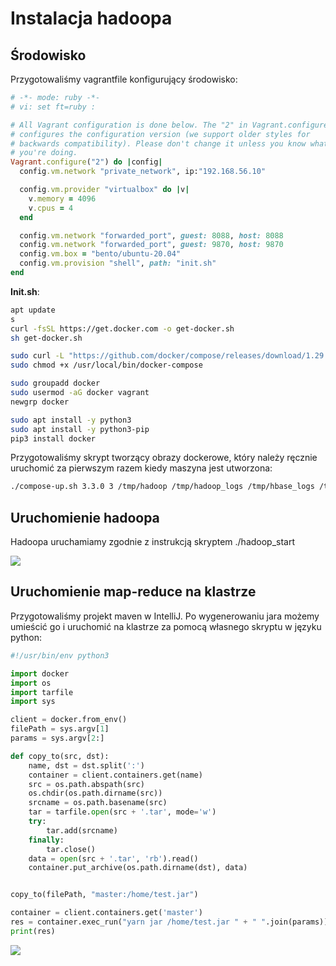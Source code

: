 # Instalacja hadoopa

## Środowisko
Przygotowaliśmy vagrantfile konfigurujący środowisko:

```ruby
# -*- mode: ruby -*-
# vi: set ft=ruby :

# All Vagrant configuration is done below. The "2" in Vagrant.configure
# configures the configuration version (we support older styles for
# backwards compatibility). Please don't change it unless you know what
# you're doing.
Vagrant.configure("2") do |config|
  config.vm.network "private_network", ip:"192.168.56.10"

  config.vm.provider "virtualbox" do |v|
    v.memory = 4096
    v.cpus = 4
  end

  config.vm.network "forwarded_port", guest: 8088, host: 8088
  config.vm.network "forwarded_port", guest: 9870, host: 9870
  config.vm.box = "bento/ubuntu-20.04"
  config.vm.provision "shell", path: "init.sh"
end
```
**Init.sh**:
```bash
apt update
s
curl -fsSL https://get.docker.com -o get-docker.sh
sh get-docker.sh

sudo curl -L "https://github.com/docker/compose/releases/download/1.29.2/docker-compose-$(uname -s)-$(uname -m)" -o /usr/local/bin/docker-compose
sudo chmod +x /usr/local/bin/docker-compose

sudo groupadd docker
sudo usermod -aG docker vagrant
newgrp docker

sudo apt install -y python3
sudo apt install -y python3-pip 
pip3 install docker
```

Przygotowaliśmy skrypt tworzący obrazy dockerowe, który należy ręcznie uruchomić za pierwszym razem kiedy maszyna jest utworzona:
```bash
./compose-up.sh 3.3.0 3 /tmp/hadoop /tmp/hadoop_logs /tmp/hbase_logs /tmp/hive_logs /tmp/sqoop_logs mariadb /Users/Shared/workspace/docker-ws/maria-data
```
## Uruchomienie hadoopa
Hadoopa uruchamiamy zgodnie z instrukcją skryptem ./hadoop_start

![](images/dowody.png)

## Uruchomienie map-reduce na klastrze

Przygotowaliśmy projekt maven w IntelliJ. Po wygenerowaniu jara możemy umieścić go i uruchomić na klastrze za pomocą własnego skryptu w języku python:
```py
#!/usr/bin/env python3

import docker
import os
import tarfile
import sys

client = docker.from_env()
filePath = sys.argv[1]
params = sys.argv[2:]

def copy_to(src, dst):
    name, dst = dst.split(':')
    container = client.containers.get(name)
    src = os.path.abspath(src)
    os.chdir(os.path.dirname(src))
    srcname = os.path.basename(src)
    tar = tarfile.open(src + '.tar', mode='w')
    try:
        tar.add(srcname)
    finally:
        tar.close()
    data = open(src + '.tar', 'rb').read()
    container.put_archive(os.path.dirname(dst), data)


copy_to(filePath, "master:/home/test.jar")

container = client.containers.get('master')
res = container.exec_run("yarn jar /home/test.jar " + " ".join(params))
print(res)
```

![](images/dowody2.png)